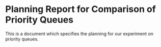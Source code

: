 # Planning Report for Comparison of Priority Queues

This is a document which specifies the planning for our experiment on priority
queues.
